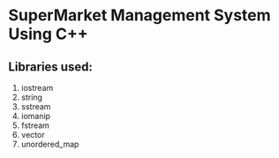 ﻿# SuperMarket Management System Using C++
## Libraries used:
1. iostream
2. string
3. sstream
4. iomanip
5. fstream
6. vector
7. unordered_map
